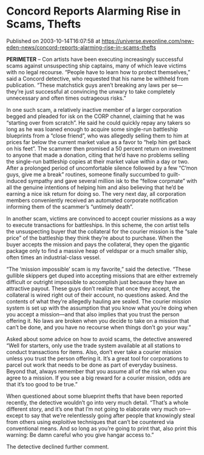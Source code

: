 # Concord Reports Alarming Rise in Scams, Thefts
Published on 2003-10-14T16:07:58 at https://universe.eveonline.com/new-eden-news/concord-reports-alarming-rise-in-scams-thefts

**PERIMETER** – Con artists have been executing increasingly successful scams against unsuspecting ship captains, many of which leave victims with no legal recourse. “People have to learn how to protect themselves,” said a Concord detective, who requested that his name be withheld from publication. “These matchstick guys aren’t breaking any laws per se—they’re just successful at convincing the unwary to take completely unnecessary and often times outrageous risks.”  


In one such scam, a relatively inactive member of a larger corporation begged and pleaded for isk on the CORP channel, claiming that he was “starting over from scratch”. He said he could quickly repay any takers so long as he was loaned enough to acquire some single-run battleship blueprints from a “close friend”, who was allegedly selling them to him at prices far below the current market value as a favor to “help him get back on his feet”. The scammer then promised a 50 percent return on investment to anyone that made a donation, citing that he’d have no problems selling the single-run battleship copies at their market value within a day or two. After a prolonged period of uncomfortable silence followed by a few “C’mon guys, give me a break” routines, someone finally succumbed to guilt-induced sympathy and gave several million isk to the “fellow corpmate” with all the genuine intentions of helping him and also believing that he’d be earning a nice isk return for doing so. The very next day, all corporation members conveniently received an automated corporate notification informing them of the scammer’s “untimely death”.  


In another scam, victims are convinced to accept courier missions as a way to execute transactions for battleships. In this scheme, the con artist tells the unsuspecting buyer that the collateral for the courier mission is the “sale price” of the battleship they think they’re about to purchase. When the buyer accepts the mission and pays the collateral, they open the gigantic package only to find a massive heap of veldspar or a much smaller ship, often times an industrial-class vessel.  


“The ‘mission impossible’ scam is my favorite,” said the detective. “These gullible skippers get duped into accepting missions that are either extremely difficult or outright impossible to accomplish just because they have an attractive payout. These guys don’t realize that once they accept, the collateral is wired right out of their account, no questions asked. And the contents of what they’re allegedly hauling are sealed. The courier mission system is set up with the assumption that you know what you’re doing when you accept a mission—and that also implies that you trust the person offering it. No laws are broken when you decide to take on a mission that can’t be done, and you have no recourse when things don’t go your way.”  


Asked about some advice on how to avoid scams, the detective answered “Well for starters, only use the trade system available at all stations to conduct transactions for items. Also, don’t ever take a courier mission unless you trust the person offering it. It’s a great tool for corporations to parcel out work that needs to be done as part of everyday business. Beyond that, always remember that you assume all of the risk when you agree to a mission. If you see a big reward for a courier mission, odds are that it’s too good to be true.”  


When questioned about some blueprint thefts that have been reported recently, the detective wouldn’t go into very much detail. “That’s a whole different story, and it’s one that I’m not going to elaborate very much on—except to say that we’re relentlessly going after people that knowingly steal from others using exploitive techniques that can’t be countered via conventional means. And so long as you’re going to print that, also print this warning: Be damn careful who you give hangar access to.”  


The detective declined further comment.
